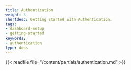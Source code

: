 ```yaml
---
title: Authentication
weight: 3
shortdesc: Getting started with Authentication.
tags:
- dashboard-setup
- getting-started
keywords:
- authentication
type: docs
---
```


{{< readfile file="/content/partials/authentication.md" >}}